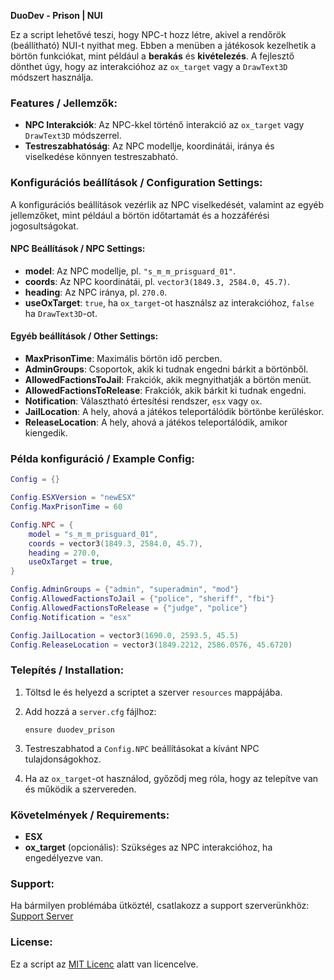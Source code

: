**DuoDev - Prison | NUI**

Ez a script lehetővé teszi, hogy NPC-t hozz létre, akivel a rendőrök (beállítható) NUI-t nyithat meg. Ebben a menüben a játékosok kezelhetik a börtön funkciókat, mint például a **berakás** és **kivételezés**. A fejlesztő dönthet úgy, hogy az interakcióhoz az `ox_target` vagy a `DrawText3D` módszert használja.

### Features / Jellemzők:

- **NPC Interakciók**: Az NPC-kkel történő interakció az `ox_target` vagy `DrawText3D` módszerrel.
- **Testreszabhatóság**: Az NPC modellje, koordinátái, iránya és viselkedése könnyen testreszabható.

### Konfigurációs beállítások / Configuration Settings:

A konfigurációs beállítások vezérlik az NPC viselkedését, valamint az egyéb jellemzőket, mint például a börtön időtartamát és a hozzáférési jogosultságokat.

#### **NPC Beállítások / NPC Settings:**
- **model**: Az NPC modellje, pl. `"s_m_m_prisguard_01"`.
- **coords**: Az NPC koordinátái, pl. `vector3(1849.3, 2584.0, 45.7)`.
- **heading**: Az NPC iránya, pl. `270.0`.
- **useOxTarget**: `true`, ha `ox_target`-ot használsz az interakcióhoz, `false` ha `DrawText3D`-ot.

#### **Egyéb beállítások / Other Settings:**
- **MaxPrisonTime**: Maximális börtön idő percben.
- **AdminGroups**: Csoportok, akik ki tudnak engedni bárkit a börtönből.
- **AllowedFactionsToJail**: Frakciók, akik megnyithatják a börtön menüt.
- **AllowedFactionsToRelease**: Frakciók, akik bárkit ki tudnak engedni.
- **Notification**: Választható értesítési rendszer, `esx` vagy `ox`.
- **JailLocation**: A hely, ahová a játékos teleportálódik börtönbe kerüléskor.
- **ReleaseLocation**: A hely, ahová a játékos teleportálódik, amikor kiengedik.

### Példa konfiguráció / Example Config:

```lua
Config = {}

Config.ESXVersion = "newESX"
Config.MaxPrisonTime = 60

Config.NPC = {
    model = "s_m_m_prisguard_01",  
    coords = vector3(1849.3, 2584.0, 45.7),  
    heading = 270.0,  
    useOxTarget = true,
}

Config.AdminGroups = {"admin", "superadmin", "mod"}
Config.AllowedFactionsToJail = {"police", "sheriff", "fbi"}
Config.AllowedFactionsToRelease = {"judge", "police"}
Config.Notification = "esx"

Config.JailLocation = vector3(1690.0, 2593.5, 45.5)
Config.ReleaseLocation = vector3(1849.2212, 2586.0576, 45.6720)
```

### Telepítés / Installation:

1. Töltsd le és helyezd a scriptet a szerver `resources` mappájába.
2. Add hozzá a `server.cfg` fájlhoz:

    ```
    ensure duodev_prison
    ```
3. Testreszabhatod a `Config.NPC` beállításokat a kívánt NPC tulajdonságokhoz.
4. Ha az `ox_target`-ot használod, győződj meg róla, hogy az telepítve van és működik a szervereden.

### Követelmények / Requirements:

- **ESX**
- **ox_target** (opcionális): Szükséges az NPC interakcióhoz, ha engedélyezve van.

### Support:

Ha bármilyen problémába ütköztél, csatlakozz a support szerverünkhöz: [Support Server](https://discord.gg/qRbWBZHZFC)

### License:

Ez a script az [MIT Licenc](https://opensource.org/licenses/MIT) alatt van licencelve.

